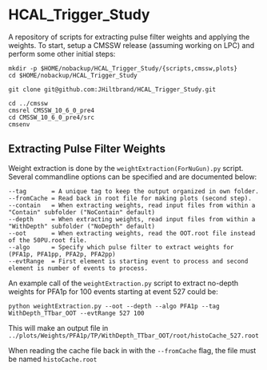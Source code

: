 # HCAL_Trigger_Study

A repository of scripts for extracting pulse filter weights and applying the weights. To start, setup a CMSSW release (assuming working on LPC) and perform some other initial steps:

```
mkdir -p $HOME/nobackup/HCAL_Trigger_Study/{scripts,cmssw,plots}
cd $HOME/nobackup/HCAL_Trigger_Study

git clone git@github.com:JHiltbrand/HCAL_Trigger_Study.git

cd ../cmssw
cmsrel CMSSW_10_6_0_pre4
cd CMSSW_10_6_0_pre4/src
cmsenv
```

## Extracting Pulse Filter Weights

Weight extraction is done by the `weightExtraction(ForNuGun).py` script. Several commandline options can be specified and are documented below:

```
--tag       = A unique tag to keep the output organized in own folder.
--fromCache = Read back in root file for making plots (second step).
--contain   = When extracting weights, read input files from within a "Contain" subfolder ("NoContain" default)
--depth     = When extracting weights, read input files from within a "WithDepth" subfolder ("NoDepth" default)
--oot       = When extracting weights, read the OOT.root file instead of the 50PU.root file.
--algo      = Specify which pulse filter to extract weights for (PFA1p, PFA1pp, PFA2p, PFA2pp)
--evtRange  = First element is starting event to process and second element is number of events to process.
```

An example call of the `weightExtraction.py` script to extract no-depth weights for PFA1p for 100 events starting at event 527 could be:

```
python weightExtraction.py --oot --depth --algo PFA1p --tag WithDepth_TTbar_OOT --evtRange 527 100
```

This will make an output file in `../plots/Weights/PFA1p/TP/WithDepth_TTbar_OOT/root/histoCache_527.root`

When reading the cache file back in with the `--fromCache` flag, the file must be named `histoCache.root`
